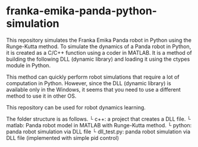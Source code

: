 # franka-emika-panda-python-simulation
 This repository simulates the Franka Emika Panda robot in Python using the Runge-Kutta method. To simulate the dynamics of a Panda  robot in Python, it is created as a C/C++ function using a coder in MATLAB. It is a method of building the following DLL (dynamic library) and loading it using the ctypes module in Python.
 
This method can quickly perform robot simulations that require a lot of computation in Python. However, since the DLL (dynamic library) is available only in the Windows, it seems that you need to use a different method to use it in other OS.

This repository can be used for robot dynamics learning.

The folder structure is as follows.
└ c++: a project that creates a DLL file.
└ matlab: Panda robot model in MATLAB with Runge-Kutta method.
└ python: panda robot simulation via DLL file
  └ dll_test.py: panda robot simulation via DLL file (implemented with simple pid control)
